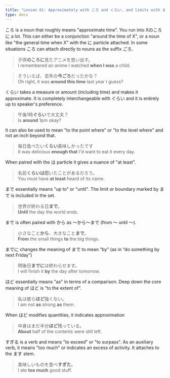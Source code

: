 ```yaml
---
title: "Lesson 61: Approximately with ころ and くらい, and limits with まで, ほど, すぎる"
type: docs
---
```



ころ is a noun that roughly means "approximate time". You run into Xのころに a lot. This can either be a conjunction "around the time of X", or a noun like "the general time when X" with the に particle attached. In some situations ころ can attach directly to nouns as the suffix ごろ.

> 子供<b>のころに</b>見たアニメを思い出す。  
> I remembered an anime I watched <b>when I was</b> a child.  

> そういえば、去年の<b>今ごろ</b>だったかな？  
> Oh right, it was <b>around this time</b> last year I guess?  

くらい takes a measure or amount (including time) and makes it approximate. It is completely interchangeable with ぐらい and it is entirely up to speaker's preference.  

> 午後1時<b>ぐらい</b>で大丈夫？  
> Is <b>around</b> 1pm okay?  

It can also be used to mean "to the point where" or "to the level where" and not an inch beyond that.  

> 毎日食べたい<b>くらい</b>美味しかったです  
> It was delicious <b>enough that</b> I'd want to eat it every day.  

When paired with the は particle it gives a nuance of "at least".  

> 名前<b>くらいは</b>聞いたことがあるだろう。  
> You must have <b>at least</b> heard of its name.  

まで essentially means "up to" or "until". The limit or boundary marked by まで is included in the set.

> 世界が終わる日<b>まで</b>。  
> <b>Until</b> the day the world ends.

まで is often paired with から as 〜から〜まで (from 〜 until 〜).  

> 小さなこと<b>から</b>、大きなこと<b>まで</b>。  
> <b>From</b> the small things <b>to</b> the big things.

までに changes the meaning of まで to mean “by” (as in “do something by next Friday”)

> 明後日<b>までに</b>は終わらせます。  
> I will finish it <b>by</b> the day after tomorrow.

ほど essentially means "as" in terms of a comparison. Deep down the core meaning of ほど is “to the extent of”.

> 私は彼ら<b>ほど</b>強くない。  
> I am not <b>as</b> strong <b>as</b> them.

When ほど modifies quantities, it indicates approximation  

> 中身はまだ半分<b>ほど</b>残っている。  
> <b>About</b> half of the contents were still left.

すぎる is a verb and means "to exceed" or "to surpass". As an auxiliary verb, it means "too much" or indicates an excess of activity. It attaches to the ます stem.

> 美味しいものを食べ<b>すぎた</b>。  
> I ate <b>too much</b> good stuff.
